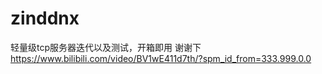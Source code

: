 # zinddnx
轻量级tcp服务器迭代以及测试，开箱即用
谢谢下
https://www.bilibili.com/video/BV1wE411d7th/?spm_id_from=333.999.0.0
